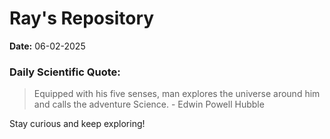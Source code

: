 # Ray's Repository

**Date:** 06-02-2025

### Daily Scientific Quote:
> Equipped with his five senses, man explores the universe around him and calls the adventure Science.        - Edwin Powell Hubble

Stay curious and keep exploring!
